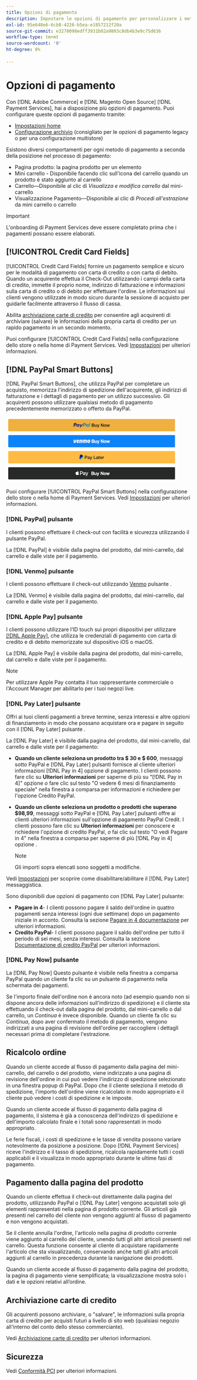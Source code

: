 ```yaml
---
title: Opzioni di pagamento
description: Impostare le opzioni di pagamento per personalizzare i metodi disponibili per i clienti del negozio.
exl-id: 95e648e6-6cb8-4226-b5ea-e1857212f20a
source-git-commit: e3270098edff3931b02a9803c8db4b3e9c75d636
workflow-type: tm+mt
source-wordcount: '0'
ht-degree: 0%

---
```


# Opzioni di pagamento

Con [!DNL Adobe Commerce] e [!DNL Magento Open Source] [!DNL Payment Services], hai a disposizione più opzioni di pagamento. Puoi configurare queste opzioni di pagamento tramite:

* [Impostazioni home](payments-home.md)
* [Configurazione archivio](configure-admin.md) (consigliato per le opzioni di pagamento legacy o per una configurazione multistore)

Esistono diversi comportamenti per ogni metodo di pagamento a seconda della posizione nel processo di pagamento:

* Pagina prodotto: la pagina prodotto per un elemento
* Mini carrello - Disponibile facendo clic sull&#39;icona del carrello quando un prodotto è stato aggiunto al carrello
* Carrello—Disponibile al clic di _Visualizza e modifica carrello_ dal mini-carrello
* Visualizzazione Pagamento—Disponibile al clic di _Procedi all&#39;estrazione_ da mini carrello o carrello

>[!IMPORTANT]
>
>L&#39;onboarding di Payment Services deve essere completato prima che i pagamenti possano essere elaborati.

## [!UICONTROL Credit Card Fields]

[!UICONTROL Credit Card Fields] fornire un pagamento semplice e sicuro per le modalità di pagamento con carta di credito o con carta di debito. Quando un acquirente effettua il Check-Out utilizzando i campi della carta di credito, immette il proprio nome, indirizzo di fatturazione e informazioni sulla carta di credito o di debito per effettuare l&#39;ordine. Le informazioni sui clienti vengono utilizzate in modo sicuro durante la sessione di acquisto per guidarle facilmente attraverso il flusso di cassa.

Abilita [archiviazione carte di credito](#vaulting) per consentire agli acquirenti di archiviare (salvare) le informazioni della propria carta di credito per un rapido pagamento in un secondo momento.

Puoi configurare [!UICONTROL Credit Card Fields] nella configurazione dello store o nella home di Payment Services. Vedi [Impostazioni](settings.md#credit-card-fields) per ulteriori informazioni.

## [!DNL PayPal Smart Buttons]

[!DNL PayPal Smart Buttons], che utilizza PayPal per completare un acquisto, memorizza l&#39;indirizzo di spedizione dell&#39;acquirente, gli indirizzi di fatturazione e i dettagli di pagamento per un utilizzo successivo. Gli acquirenti possono utilizzare qualsiasi metodo di pagamento precedentemente memorizzato o offerto da PayPal.

![[!DNL PayPal Smart Buttons] options](assets/buttons-md.png)

Puoi configurare [!UICONTROL PayPal Smart Buttons] nella configurazione dello store o nella home di Payment Services.  Vedi [Impostazioni](settings.md#payment-buttons) per ulteriori informazioni.

### [!DNL PayPal] pulsante

I clienti possono effettuare il check-out con facilità e sicurezza utilizzando il pulsante PayPal.

La [!DNL PayPal] è visibile dalla pagina del prodotto, dal mini-carrello, dal carrello e dalle viste per il pagamento.

### [!DNL Venmo] pulsante

I clienti possono effettuare il check-out utilizzando [Venmo](https://venmo.com/) pulsante .

La [!DNL Venmo] è visibile dalla pagina del prodotto, dal mini-carrello, dal carrello e dalle viste per il pagamento.

### [!DNL Apple Pay] pulsante

I clienti possono utilizzare l’ID touch sui propri dispositivi per utilizzare [[!DNL Apple Pay]](https://www.apple.com/apple-pay/), che utilizza le credenziali di pagamento con carta di credito e di debito memorizzate sul dispositivo iOS o macOS.

La [!DNL Apple Pay] è visibile dalla pagina del prodotto, dal mini-carrello, dal carrello e dalle viste per il pagamento.

>[!NOTE]
>
> Per utilizzare Apple Pay contatta il tuo rappresentante commerciale o l&#39;Account Manager per abilitarlo per i tuoi negozi live.

### [!DNL Pay Later] pulsante

Offri ai tuoi clienti pagamenti a breve termine, senza interessi e altre opzioni di finanziamento in modo che possano acquistare ora e pagare in seguito con il [!DNL Pay Later] pulsante .

La [!DNL Pay Later] è visibile dalla pagina del prodotto, dal mini-carrello, dal carrello e dalle viste per il pagamento:

* **Quando un cliente seleziona un prodotto tra $ 30 e $ 600**, messaggi sotto PayPal e [!DNL Pay Later] pulsanti fornisce al cliente ulteriori informazioni [!DNL Pay in 4] opzione di pagamento. I clienti possono fare clic su **Ulteriori informazioni** per saperne di più su &quot;[!DNL Pay in 4]&quot; opzione _o_ fare clic sul testo &quot;O vedere 6 mesi di finanziamento speciale&quot; nella finestra a comparsa per informazioni e richiedere per l&#39;opzione Credito PayPal.
* **Quando un cliente seleziona un prodotto o prodotti che superano $98,99**, messaggi sotto PayPal e [!DNL Pay Later] pulsanti offre ai clienti ulteriori informazioni sull&#39;opzione di pagamento PayPal Credit. I clienti possono fare clic su **Ulteriori informazioni** per conoscere e richiedere l&#39;opzione di credito PayPal, _o_ fai clic sul testo &quot;O vedi Pagare in 4&quot; nella finestra a comparsa per saperne di più [!DNL Pay in 4] opzione .

   >[!NOTE]
   >
   >Gli importi sopra elencati sono soggetti a modifiche.

Vedi [Impostazioni](settings.md#payment-buttons) per scoprire come disabilitare/abilitare il [!DNL Pay Later] messaggistica.

Sono disponibili due opzioni di pagamento con [!DNL Pay Later] pulsante:

* **Pagare in 4**- I clienti possono pagare il saldo dell&#39;ordine in quattro pagamenti senza interessi (ogni due settimane) dopo un pagamento iniziale in acconto. Consulta la sezione [Pagare in 4 documentazione](https://www.paypal.com/us/digital-wallet/ways-to-pay/buy-now-pay-later) per ulteriori informazioni.
* **Credito PayPal**- I clienti possono pagare il saldo dell&#39;ordine per tutto il periodo di sei mesi, senza interessi. Consulta la sezione [Documentazione di credito PayPal](https://www.paypal.com/us/webapps/mpp/paypal-credit) per ulteriori informazioni.

### [!DNL Pay Now] pulsante

La [!DNL Pay Now] Questo pulsante è visibile nella finestra a comparsa PayPal quando un cliente fa clic su un pulsante di pagamento nella schermata dei pagamenti.

Se l&#39;importo finale dell&#39;ordine non è ancora noto (ad esempio quando non si dispone ancora delle informazioni sull&#39;indirizzo di spedizione) e il cliente sta effettuando il check-out dalla pagina del prodotto, dal mini-carrello o dal carrello, un _Continua_ è invece disponibile. Quando un cliente fa clic su _Continua_, dopo aver confermato il metodo di pagamento, vengono indirizzati a una pagina di revisione dell&#39;ordine per raccogliere i dettagli necessari prima di completare l&#39;estrazione.

## Ricalcolo ordine

Quando un cliente accede al flusso di pagamento dalla pagina del mini-carrello, del carrello o del prodotto, viene indirizzato a una pagina di revisione dell&#39;ordine in cui può vedere l&#39;indirizzo di spedizione selezionato in una finestra popup di PayPal. Dopo che il cliente seleziona il metodo di spedizione, l&#39;importo dell&#39;ordine viene ricalcolato in modo appropriato e il cliente può vedere i costi di spedizione e le imposte.

Quando un cliente accede al flusso di pagamento dalla pagina di pagamento, il sistema è già a conoscenza dell&#39;indirizzo di spedizione e dell&#39;importo calcolato finale e i totali sono rappresentati in modo appropriato.

Le ferie fiscali, i costi di spedizione e le tasse di vendita possono variare notevolmente da posizione a posizione. Dopo [!DNL Payment Services] riceve l&#39;indirizzo e il tasso di spedizione, ricalcola rapidamente tutti i costi applicabili e li visualizza in modo appropriato durante le ultime fasi di pagamento.

## Pagamento dalla pagina del prodotto

Quando un cliente effettua il check-out direttamente dalla pagina del prodotto, utilizzando PayPal o [!DNL Pay Later] vengono acquistati solo gli elementi rappresentati nella pagina di prodotto corrente. Gli articoli già presenti nel carrello del cliente non vengono aggiunti al flusso di pagamento e non vengono acquistati.

Se il cliente annulla l&#39;ordine, l&#39;articolo nella pagina di prodotto corrente viene aggiunto al carrello del cliente, unendo tutti gli altri articoli presenti nel carrello. Questa funzione consente al cliente di acquistare rapidamente l&#39;articolo che sta visualizzando, conservando anche tutti gli altri articoli aggiunti al carrello in precedenza durante la navigazione dei prodotti.

Quando un cliente accede al flusso di pagamento dalla pagina del prodotto, la pagina di pagamento viene semplificata; la visualizzazione mostra solo i dati e le opzioni relativi all’ordine.

## Archiviazione carte di credito

Gli acquirenti possono archiviare, o &quot;salvare&quot;, le informazioni sulla propria carta di credito per acquisti futuri a livello di sito web (qualsiasi negozio all&#39;interno del conto dello stesso commerciante).

Vedi [Archiviazione carte di credito](vaulting.md) per ulteriori informazioni.

## Sicurezza

Vedi [Conformità PCI](security.md#pci-compliance) per ulteriori informazioni.
